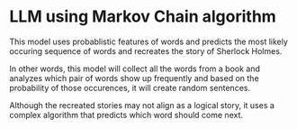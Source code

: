 # LLM using Markov Chain algorithm

This model uses probablistic features of words and predicts the most likely occuring sequence of words and recreates the story of Sherlock Holmes.

In other words, this model will collect all the words from a book and analyzes which pair of words show up frequently and based on the probability of those occurences,
it will create random sentences.

Although the recreated stories may not align as a logical story, it uses a complex algorithm that predicts which word should come next. 
